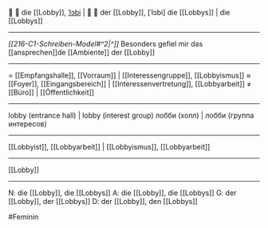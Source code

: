 🏢 🔴 die [[Lobby]], [ˈlɔbi](https://youglish.com/pronounce/Lobby/german) | 🏢 🔵 der [[Lobby]], [ˈlɔbi]
die [[Lobbys]] | die [[Lobbys]]

---
*[[216-C1-Schreiben-Model#^2|^]]* Besonders gefiel mir das [[ansprechen]]de [[Ambiente]] der [[Lobby]] 

---
= [[Empfangshalle]], [[Vorraum]] | [[Interessengruppe]], [[Lobbyismus]]
≈ [[Foyer]], [[Eingangsbereich]] | [[Interessenvertretung]], [[Lobbyarbeit]]
≠ [[Büro]] | [[Öffentlichkeit]]

---
lobby (entrance hall) | lobby (interest group)
лобби (холл) | лобби (группа интересов)

---
[[Lobbyist]], [[Lobbyarbeit]] | [[Lobbyismus]], [[Lobbyarbeit]]

---
[[Lobby]]


---
N: die [[Lobby]], die [[Lobbys]]
A: die [[Lobby]], die [[Lobbys]]
G: der [[Lobby]], der [[Lobbys]]
D: der [[Lobby]], den [[Lobbys]]

#Feminin 